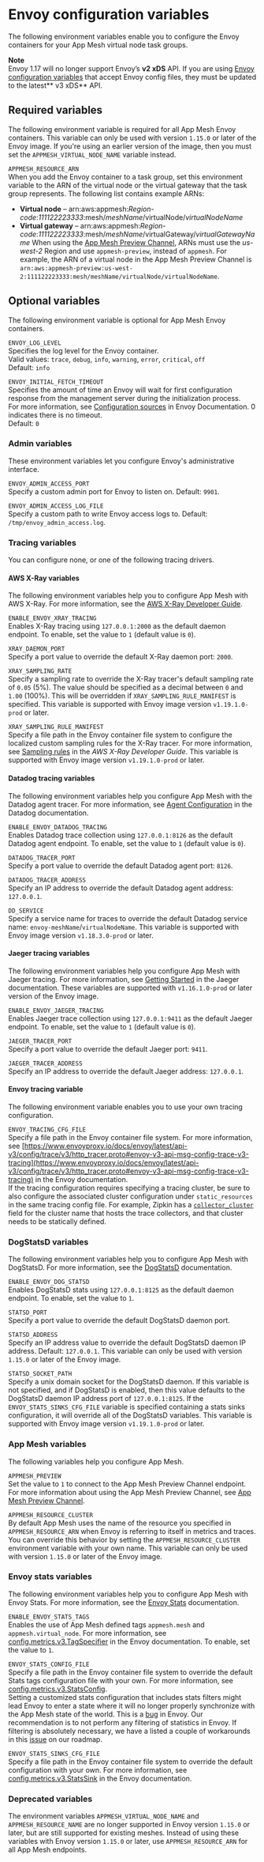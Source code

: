 # Envoy configuration variables<a name="envoy-config"></a>

The following environment variables enable you to configure the Envoy containers for your App Mesh virtual node task groups\.

**Note**  
Envoy 1\.17 will no longer support Envoy’s **v2 xDS** API\. If you are using [Envoy configuration variables](https://docs.aws.amazon.com/app-mesh/latest/userguide/envoy-config.html) that accept Envoy config files, they must be updated to the latest** v3 xDS** API\.

## Required variables<a name="envoy-required-config"></a>

The following environment variable is required for all App Mesh Envoy containers\. This variable can only be used with version `1.15.0` or later of the Envoy image\. If you're using an earlier version of the image, then you must set the `APPMESH_VIRTUAL_NODE_NAME` variable instead\.

`APPMESH_RESOURCE_ARN`  
 When you add the Envoy container to a task group, set this environment variable to the ARN of the virtual node or the virtual gateway that the task group represents\. The following list contains example ARNs:  
+ **Virtual node** – arn:aws:appmesh:*Region\-code*:*111122223333*:mesh/*meshName*/virtualNode/*virtualNodeName*
+ **Virtual gateway** – arn:aws:appmesh:*Region\-code*:*111122223333*:mesh/*meshName*/virtualGateway/*virtualGatewayName*
When using the [App Mesh Preview Channel](preview.md), ARNs must use the *us\-west\-2* Region and use `appmesh-preview`, instead of `appmesh`\. For example, the ARN of a virtual node in the App Mesh Preview Channel is `arn:aws:appmesh-preview:us-west-2:111122223333:mesh/meshName/virtualNode/virtualNodeName`\.

## Optional variables<a name="envoy-optional-config"></a>

The following environment variable is optional for App Mesh Envoy containers\.

`ENVOY_LOG_LEVEL`  
Specifies the log level for the Envoy container\.  
Valid values: `trace`, `debug`, `info`, `warning`, `error`, `critical`, `off`  
Default: `info`

`ENVOY_INITIAL_FETCH_TIMEOUT`  
Specifies the amount of time an Envoy will wait for first configuration response from the management server during the initialization process\.  
For more information, see [Configuration sources](https://www.envoyproxy.io/docs/envoy/latest/api-v3/config/core/v3/config_source.proto#envoy-v3-api-field-config-core-v3-configsource-initial-fetch-timeout) in Envoy Documentation\. 0 indicates there is no timeout\.  
Default: `0`

### Admin variables<a name="envoy-admin-variables"></a>

These environment variables let you configure Envoy's administrative interface\.

`ENVOY_ADMIN_ACCESS_PORT`  
Specify a custom admin port for Envoy to listen on\. Default: `9901`\.

`ENVOY_ADMIN_ACCESS_LOG_FILE`  
Specify a custom path to write Envoy access logs to\. Default: `/tmp/envoy_admin_access.log`\.

### Tracing variables<a name="tracing-variables"></a>

You can configure none, or one of the following tracing drivers\.

#### AWS X\-Ray variables<a name="envoy-xray-config"></a>

The following environment variables help you to configure App Mesh with AWS X\-Ray\. For more information, see the [AWS X\-Ray Developer Guide](https://docs.aws.amazon.com/xray/latest/devguide/)\.

`ENABLE_ENVOY_XRAY_TRACING`  
Enables X\-Ray tracing using `127.0.0.1:2000` as the default daemon endpoint\. To enable, set the value to `1` \(default value is `0`\)\.

`XRAY_DAEMON_PORT`  
Specify a port value to override the default X\-Ray daemon port: `2000`\.

`XRAY_SAMPLING_RATE`  
Specify a sampling rate to override the X\-Ray tracer's default sampling rate of `0.05` \(5%\)\. The value should be specified as a decimal between `0` and `1.00` \(100%\)\. This will be overridden if `XRAY_SAMPLING_RULE_MANIFEST` is specified\. This variable is supported with Envoy image version `v1.19.1.0-prod` or later\.

`XRAY_SAMPLING_RULE_MANIFEST`  
Specify a file path in the Envoy container file system to configure the localized custom sampling rules for the X\-Ray tracer\. For more information, see [Sampling rules](https://docs.aws.amazon.com/xray/latest/devguide/xray-sdk-go-configuration.html#xray-sdk-go-configuration-sampling) in the *AWS X\-Ray Developer Guide*\. This variable is supported with Envoy image version `v1.19.1.0-prod` or later\.

#### Datadog tracing variables<a name="datadog-tracing"></a>

The following environment variables help you configure App Mesh with the Datadog agent tracer\. For more information, see [Agent Configuration](https://docs.datadoghq.com/tracing/send_traces/) in the Datadog documentation\.

`ENABLE_ENVOY_DATADOG_TRACING`  
Enables Datadog trace collection using `127.0.0.1:8126` as the default Datadog agent endpoint\. To enable, set the value to `1` \(default value is `0`\)\.

`DATADOG_TRACER_PORT`  
Specify a port value to override the default Datadog agent port: `8126`\.

`DATADOG_TRACER_ADDRESS`  
Specify an IP address to override the default Datadog agent address: `127.0.0.1`\.

`DD_SERVICE`  
Specify a service name for traces to override the default Datadog service name: `envoy-meshName`/`virtualNodeName`\. This variable is supported with Envoy image version `v1.18.3.0-prod` or later\.

#### Jaeger tracing variables<a name="jaeger-tracing"></a>

The following environment variables help you configure App Mesh with Jaeger tracing\. For more information, see [Getting Started](https://www.jaegertracing.io/docs/1.21/getting-started/) in the Jaeger documentation\. These variables are supported with `v1.16.1.0-prod` or later version of the Envoy image\.

`ENABLE_ENVOY_JAEGER_TRACING`  
Enables Jaeger trace collection using `127.0.0.1:9411` as the default Jaeger endpoint\. To enable, set the value to `1` \(default value is `0`\)\.

`JAEGER_TRACER_PORT`  
Specify a port value to override the default Jaeger port: `9411`\.

`JAEGER_TRACER_ADDRESS`  
Specify an IP address to override the default Jaeger address: `127.0.0.1`\.

#### Envoy tracing variable<a name="envoy-tracing"></a>

The following environment variable enables you to use your own tracing configuration\. 

`ENVOY_TRACING_CFG_FILE`  
Specify a file path in the Envoy container file system\. For more information, see [https://www.envoyproxy.io/docs/envoy/latest/api-v3/config/trace/v3/http_tracer.proto#envoy-v3-api-msg-config-trace-v3-tracing](https://www.envoyproxy.io/docs/envoy/latest/api-v3/config/trace/v3/http_tracer.proto#envoy-v3-api-msg-config-trace-v3-tracing) in the Envoy documentation\.  
If the tracing configuration requires specifying a tracing cluster, be sure to also configure the associated cluster configuration under `static_resources` in the same tracing config file\. For example, Zipkin has a [ `collector_cluster`](https://www.envoyproxy.io/docs/envoy/latest/api-v3/config/trace/v3/zipkin.proto#config-trace-v3-zipkinconfig) field for the cluster name that hosts the trace collectors, and that cluster needs to be statically defined\.

### DogStatsD variables<a name="envoy-dogstatsd-config"></a>

The following environment variables help you to configure App Mesh with DogStatsD\. For more information, see the [DogStatsD](https://docs.datadoghq.com/developers/dogstatsd/) documentation\.

`ENABLE_ENVOY_DOG_STATSD`  
Enables DogStatsD stats using `127.0.0.1:8125` as the default daemon endpoint\. To enable, set the value to `1`\.

`STATSD_PORT`  
Specify a port value to override the default DogStatsD daemon port\.

`STATSD_ADDRESS`  
Specify an IP address value to override the default DogStatsD daemon IP address\. Default: `127.0.0.1`\. This variable can only be used with version `1.15.0` or later of the Envoy image\.

`STATSD_SOCKET_PATH`  
Specify a unix domain socket for the DogStatsD daemon\. If this variable is not specified, and if DogStatsD is enabled, then this value defaults to the DogStatsD daemon IP address port of `127.0.0.1:8125`\. If the `ENVOY_STATS_SINKS_CFG_FILE` variable is specified containing a stats sinks configuration, it will override all of the DogStatsD variables\. This variable is supported with Envoy image version `v1.19.1.0-prod` or later\.

### App Mesh variables<a name="envoy-appmesh-variables"></a>

The following variables help you configure App Mesh\.

`APPMESH_PREVIEW`  
Set the value to `1` to connect to the App Mesh Preview Channel endpoint\. For more information about using the App Mesh Preview Channel, see [App Mesh Preview Channel](preview.md)\.

`APPMESH_RESOURCE_CLUSTER`  
By default App Mesh uses the name of the resource you specified in `APPMESH_RESOURCE_ARN` when Envoy is referring to itself in metrics and traces\. You can override this behavior by setting the `APPMESH_RESOURCE_CLUSTER` environment variable with your own name\. This variable can only be used with version `1.15.0` or later of the Envoy image\.

### Envoy stats variables<a name="envoy-stats-config"></a>

The following environment variables help you to configure App Mesh with Envoy Stats\. For more information, see the [Envoy Stats](https://www.envoyproxy.io/docs/envoy/v1.6.0/api-v2/config/metrics/v2/stats.proto) documentation\.

`ENABLE_ENVOY_STATS_TAGS`  
Enables the use of App Mesh defined tags `appmesh.mesh` and `appmesh.virtual_node`\. For more information, see [config\.metrics\.v3\.TagSpecifier](https://www.envoyproxy.io/docs/envoy/latest/api-v3/config/metrics/v3/stats.proto#config-metrics-v3-tagspecifier) in the Envoy documentation\. To enable, set the value to `1`\.

`ENVOY_STATS_CONFIG_FILE`  
Specify a file path in the Envoy container file system to override the default Stats tags configuration file with your own\. For more information, see [config\.metrics\.v3\.StatsConfig](https://www.envoyproxy.io/docs/envoy/latest/api-v3/config/metrics/v3/stats.proto#config-metrics-v3-statsconfig)\.  
Setting a customized stats configuration that includes stats filters might lead Envoy to enter a state where it will no longer properly synchronize with the App Mesh state of the world\. This is a [bug](https://github.com/envoyproxy/envoy/issues/9856) in Envoy\. Our recommendation is to not perform any filtering of statistics in Envoy\. If filtering is absolutely necessary, we have a listed a couple of workarounds in this [issue](https://github.com/aws/aws-app-mesh-roadmap/issues/283) on our roadmap\.

`ENVOY_STATS_SINKS_CFG_FILE`  
Specify a file path in the Envoy container file system to override the default configuration with your own\. For more information, see [config\.metrics\.v3\.StatsSink](https://www.envoyproxy.io/docs/envoy/latest/api-v3/config/metrics/v3/stats.proto#config-metrics-v3-statssink) in the Envoy documentation\.

### Deprecated variables<a name="envoy-deprecated-variables"></a>

The environment variables `APPMESH_VIRTUAL_NODE_NAME` and `APPMESH_RESOURCE_NAME` are no longer supported in Envoy version `1.15.0` or later, but are still supported for existing meshes\. Instead of using these variables with Envoy version `1.15.0` or later, use `APPMESH_RESOURCE_ARN` for all App Mesh endpoints\.